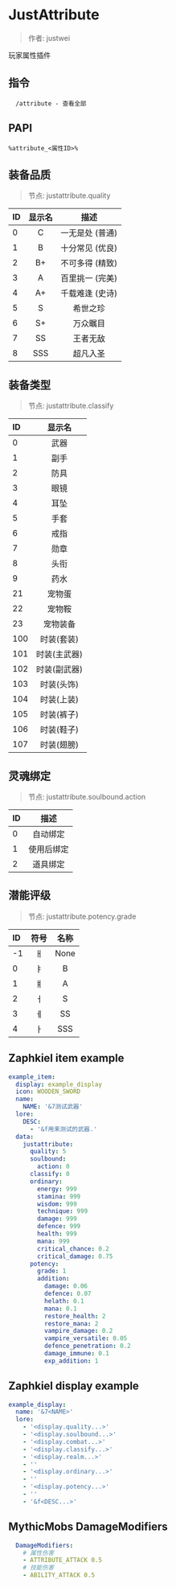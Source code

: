 # JustAttribute

> 作者: justwei

玩家属性插件

## 指令
```text
  /attribute - 查看全部
```

## PAPI
```text
%attribute_<属性ID>%
```

## 装备品质
> 节点: justattribute.quality

| ID  | 显示名 |    描述     |
|:----|:---:|:---------:|
| 0   |  C  | 一无是处 (普通) |
| 1   |  B  | 十分常见 (优良) |
| 2   | B+  | 不可多得 (精致) |
| 3   |  A  | 百里挑一 (完美) |
| 4   | A+  | 千载难逢 (史诗) |
| 5   |  S  |   希世之珍    |
| 6   | S+  |   万众瞩目    |
| 7   | SS  |   王者无敌    |
| 8   | SSS |   超凡入圣    |

## 装备类型
> 节点: justattribute.classify

| ID  |   显示名   |
|:----|:-------:|
| 0   |   武器    |
| 1   |   副手    |
| 2   |   防具    |
| 3   |   眼镜    |
| 4   |   耳坠    |
| 5   |   手套    |
| 6   |   戒指    |
| 7   |   勋章    |
| 8   |   头衔    |
| 9   |   药水    |
| 21  |   宠物蛋   |
| 22  |   宠物鞍   |
| 23  |  宠物装备   |
| 100 | 时装(套装)  |
| 101 | 时装(主武器) |
| 102 | 时装(副武器) |
| 103 | 时装(头饰)  |
| 104 | 时装(上装)  |
| 105 | 时装(裤子)  |
| 106 | 时装(鞋子)  |
| 107 | 时装(翅膀)  |

## 灵魂绑定
> 节点: justattribute.soulbound.action

| ID  |  描述   |
|:----|:-----:|
| 0   | 自动绑定  |
| 1   | 使用后绑定 |
| 2   | 道具绑定  |

## 潜能评级
> 节点: justattribute.potency.grade

| ID  | 符号  |  名称  |
|:----|:---:|:----:|
| -1  |  ㅐ  | None |
| 0   |  ㅑ  |  B   |
| 1   |  ㅒ  |  A   |
| 2   |  ㅓ  |  S   |
| 3   |  ㅔ  |  SS  |
| 4   |  ㅏ  | SSS  |

## Zaphkiel item example
```yaml
example_item:
  display: example_display
  icon: WOODEN_SWORD
  name:
    NAME: '&7测试武器'
  lore:
    DESC:
      - '&f用来测试的武器.'
  data:
    justattribute:
      quality: 5
      soulbound:
        action: 0
      classify: 0
      ordinary:
        energy: 999
        stamina: 999
        wisdom: 999
        technique: 999
        damage: 999
        defence: 999
        health: 999
        mana: 999
        critical_chance: 0.2
        critical_damage: 0.75
      potency:
        grade: 1
        addition:
          damage: 0.06
          defence: 0.07
          helath: 0.1
          mana: 0.1
          restore_health: 2
          restore_mana: 2
          vampire_damage: 0.2
          vampire_versatile: 0.05
          defence_penetration: 0.2
          damage_immune: 0.1
          exp_addition: 1
```

## Zaphkiel display example
```yaml
example_display:
  name: '&7<NAME>'
  lore:
    - '<display.quality...>'
    - '<display.soulbound...>'
    - '<display.combat...>'
    - '<display.classify...>'
    - '<display.realm...>'
    - ''
    - '<display.ordinary...>'
    - ''
    - '<display.potency...>'
    - ''
    - '&f<DESC...>'
```

## MythicMobs DamageModifiers
```yaml
  DamageModifiers:
    # 属性伤害
    - ATTRIBUTE_ATTACK 0.5
    # 技能伤害
    - ABILITY_ATTACK 0.5
```